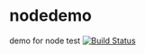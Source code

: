 # nodedemo
demo for node test
[![Build Status](https://travis-ci.org/secrethotel/nodedemo.svg?branch=master)](https://travis-ci.org/secrethotel/nodedemo)